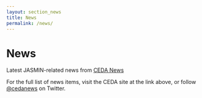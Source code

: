 ```yaml
---
layout: section_news
title: News
permalink: /news/
---
```


# News

<p>Latest JASMIN-related news from <a href="https://www.ceda.ac.uk/en/news/">CEDA News</a>&nbsp;<a href="https://twitter.com/cedanews"><i class="fab fa-twitter"></i></a></p>
<p>For the full list of news items, visit the CEDA site at the link above, or follow <a href="https://twitter.com/cedanews">@cedanews</a> on Twitter.




